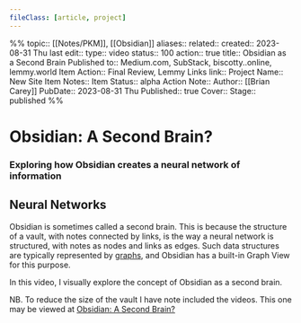 ```yaml
---
fileClass: [article, project]
---
```

%%
topic:: [[Notes/PKM]], [[Obsidian]]
aliases:: 
related:: 
created:: 2023-08-31 Thu
last edit:: 
type:: video
status:: 100
action:: true
title:: Obsidian as a Second Brain
Published to:: Medium.com, SubStack, biscotty..online, lemmy.world
Item Action:: Final Review, Lemmy Links
link:: 
Project Name:: New Site
Item Notes:: 
Item Status:: alpha
Action Note:: 
Author:: [[Brian Carey]]
PubDate:: 2023-08-31 Thu
Published:: true
Cover:: 
Stage:: published
%%

# Obsidian: A Second Brain?
### Exploring how Obsidian creates a neural network of information
## Neural Networks

Obsidian is sometimes called a second brain. This is because the structure of a vault, with notes connected by links, is the way a neural network is structured, with notes as nodes and links as edges. Such data structures are typically represented by [graphs](https://en.wikipedia.org/wiki/Graph_(abstract_data_type)), and Obsidian has a built-in Graph View for this purpose.

In this video, I visually explore the concept of Obsidian as a second brain.

NB. To reduce the size of the vault I have note included the videos. This one may be viewed at [Obsidian: A Second Brain?](https://biscotty.online/blogs/second-brain)
